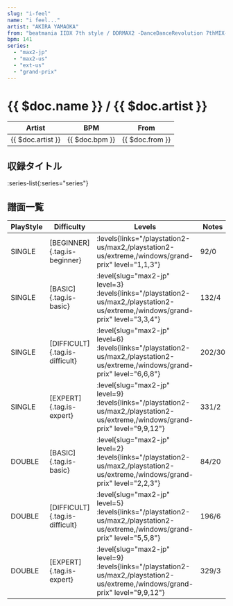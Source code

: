 ```yaml
---
slug: "i-feel"
name: "i feel..."
artist: "AKIRA YAMAOKA"
from: "beatmania IIDX 7th style / DDRMAX2 -DanceDanceRevolution 7thMIX-"
bpm: 141
series:
  - "max2-jp"
  - "max2-us"
  - "ext-us"
  - "grand-prix"
---
```


# {{ $doc.name }} / {{ $doc.artist }}

|Artist|BPM|From|
|------|---|----|
|{{ $doc.artist }}|{{ $doc.bpm }}|{{ $doc.from }}|

## 収録タイトル

:series-list{:series="series"}

## 譜面一覧

|PlayStyle|Difficulty|Levels|Notes|Movie|
|---------|----------|------|-----|-----|
|SINGLE|[BEGINNER]{.tag.is-beginner}| :levels{links="/playstation2-us/max2,/playstation2-us/extreme,/windows/grand-prix" level="1,1,3"}|92/0||
|SINGLE|[BASIC]{.tag.is-basic}|<div class="field is-grouped is-grouped-multiline"> :level{slug="max2-jp" level=3} :levels{links="/playstation2-us/max2,/playstation2-us/extreme,/windows/grand-prix" level="3,3,4"}</div>|132/4||
|SINGLE|[DIFFICULT]{.tag.is-difficult}|<div class="field is-grouped is-grouped-multiline"> :level{slug="max2-jp" level=6} :levels{links="/playstation2-us/max2,/playstation2-us/extreme,/windows/grand-prix" level="6,6,8"}</div>|202/30||
|SINGLE|[EXPERT]{.tag.is-expert}|<div class="field is-grouped is-grouped-multiline"> :level{slug="max2-jp" level=9} :levels{links="/playstation2-us/max2,/playstation2-us/extreme,/windows/grand-prix" level="9,9,12"}</div>|331/2||
|DOUBLE|[BASIC]{.tag.is-basic}|<div class="field is-grouped is-grouped-multiline"> :level{slug="max2-jp" level=2} :levels{links="/playstation2-us/max2,/playstation2-us/extreme,/windows/grand-prix" level="2,2,3"}</div>|84/20||
|DOUBLE|[DIFFICULT]{.tag.is-difficult}|<div class="field is-grouped is-grouped-multiline"> :level{slug="max2-jp" level=5} :levels{links="/playstation2-us/max2,/playstation2-us/extreme,/windows/grand-prix" level="5,5,8"}</div>|196/6||
|DOUBLE|[EXPERT]{.tag.is-expert}|<div class="field is-grouped is-grouped-multiline"> :level{slug="max2-jp" level=9} :levels{links="/playstation2-us/max2,/playstation2-us/extreme,/windows/grand-prix" level="9,9,12"}</div>|329/3||
